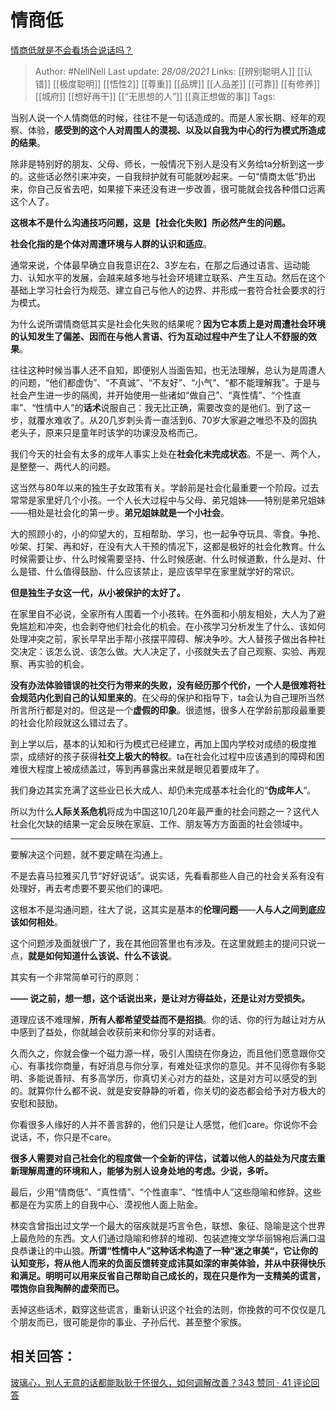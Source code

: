 # 情商低
[情商低就是不会看场合说话吗？](https://www.zhihu.com/question/388178104/answer/1321428721)

> Author: #NellNell 
Last update: *28/08/2021* 
Links: [[辨别聪明人]] [[认错]] [[极度聪明]] [[悟性2]] [[尊重]] [[品牌]] [[人品差]] [[可靠]] [[有修养]] [[城府]] [[想好再干]] [[“无思想的人”]] [[真正想做的事]]
Tags:   


  

当别人说一个人情商低的时候，往往不是一句话造成的。而是人家长期、经年的观察、体验，**感受到的这个人对周围人的漠视、以及以自我为中心的行为模式所造成的结果**。

除非是特别好的朋友、父母、师长，一般情况下别人是没有义务给ta分析到这一步的。这些话必然引来冲突，一自我辩护就有可能就吵起来。一句“情商太低”扔出来，你自己反省去吧，如果接下来还没有进一步改善，很可能就会找各种借口远离这个人了。

**这根本不是什么沟通技巧问题，这是【社会化失败】所必然产生的问题。**

**社会化指的是个体对周遭环境与人群的认识和适应**。

通常来说，个体最早确立自我意识在2、3岁左右，在那之后通过语言、运动能力、认知水平的发展，会越来越多地与社会环境建立联系、产生互动。然后在这个基础上学习社会行为规范、建立自己与他人的边界、并形成一套符合社会要求的行为模式。

为什么说所谓情商低其实是社会化失败的结果呢？**因为它本质上是对周遭社会环境的认知发生了偏差、因而在与他人言语、行为互动过程中产生了让人不舒服的效果**。

往往这种时候当事人还不自知，即便别人当面告知，也无法理解，总认为是周遭人的问题，“他们都虚伪”、“不真诚”、“不友好”、“小气”、“都不能理解我”。于是与社会产生进一步的隔阂，并开始使用一些诸如“做自己”、“真性情”、“个性直率”、“性情中人”的**话术**说服自己：我无比正确，需要改变的是他们。到了这一步，就覆水难收了。从20几岁刺头青一直活到6、70岁大家避之唯恐不及的固执老头子，原来只是童年时该学的功课没及格而己。

我们今天的社会有太多的成年人事实上处在**社会化未完成状态**。不是一、两个人，是整整一、两代人的问题。

这当然与80年以来的独生子女政策有关。学龄前是社会化最重要一个阶段。过去常常是家里好几个小孩。一个人长大过程中与父母、弟兄姐妹——特别是弟兄姐妹——相处是社会化的第一步。**弟兄姐妹就是一个小社会**。

大的照顾小的，小的仰望大的，互相帮助、学习，也一起争夺玩具、零食。争抢、吵架、打架、再和好，在没有大人干预的情况下，这都是极好的社会化教育。什么时候需要让步、什么时候需要坚持、什么时候感谢、什么时候道歉，什么是对、什么是错、什么值得鼓励、什么应该禁止，是应该早早在家里就学好的常识。

**但是独生子女这一代，从小被保护的太好了。**

在家里自不必说，全家所有人围着一个小孩转。在外面和小朋友相处，大人为了避免尴尬和冲突，也会剥夺他们社会化的机会。在小孩学习分析发生了什么、该如何处理冲突之前，家长早早出手帮小孩摆平障碍、解决争吵。大人替孩子做出各种社交决定：该怎么说、该怎么做。大人决定了，小孩就失去了自己观察、实验、再观察、再实验的机会。

**没有办法体验错误的社交行为带来的失败，没有经历那个代价，一个人是很难将社会规范内化到自己的认知里来的**。在父母的保护和指导下，ta会认为自己理所当然所言所行都是对的。但这是一个**虚假的印象**。很遗憾，很多人在学龄前那段最重要的社会化阶段就这么错过去了。

到上学以后，基本的认知和行为模式已经建立，再加上国内学校对成绩的极度推崇，成绩好的孩子获得**社交上极大的特权**。ta在社会化过程中应该遇到的障碍和困难很大程度上被成绩盖过，等到再暴露出来就是眼见着要成年了。

我们身边其实充满了这些业已长大成人、却仍未完成基本社会化的“**伪成年人**“。

所以为什么**人际关系危机**将成为中国这10几20年最严重的社会问题之一？这代人社会化欠缺的结果一定会反映在家庭、工作、朋友等方方面面的社会领域中。

---

要解决这个问题，就不要定睛在沟通上。

不是去喜马拉雅买几节“好好说话”。说实话，先看看那些人自己的社会关系有没有处理好，再去考虑要不要买他们的课吧。

这根本不是沟通问题，往大了说，这其实是基本的**伦理问题**——**人与人之间到底应该如何相处**。

这个问题涉及面就很广了，我在其他回答里也有涉及。在这里就题主的提问只说一点，**就是如何知道什么该说、什么不该说**。

其实有一个非常简单可行的原则：

**—— 说之前，想一想，这个话说出来，是让对方得益处，还是让对方受损失。**

  

  

道理应该不难理解，**所有人都希望受益而不是招损**。你的话、你的行为越让对方从中感到了益处，你就越会收获前来和你分享的对话者。

久而久之，你就会像一个磁力源一样，吸引人围绕在你身边，而且他们愿意跟你交心、有事找你商量，有好消息与你分享，有难处征求你的意见。并不见得你有多聪明、多能说善辩、有多高学历，你真切关心对方的益处，这是对方可以感受的到的。就算你什么都不说、就是安安静静的听着，你关切的姿态都会给予对方极大的安慰和鼓励。

你看很多人缘好的人并不善言辞的，他们只是让人感觉，他们care。你说你不会说话，不，你只是不care。

**很多人需要对自己社会化的程度做一个全新的评估，试着以他人的益处为尺度去重新理解周遭的环境和人，能够为别人设身处地的考虑。少说，多听。**

最后，少用“情商低”、“真性情”、“个性直率”、“性情中人”这些隐喻和修辞。这些都是在为实质上的自我中心、漠视他人面上贴金。

林奕含曾指出过文学一个最大的宿疾就是巧言令色，联想、象征、隐喻是这个世界上最危险的东西。文人们通过隐喻和修辞的堆砌、包装遮掩文学华丽锦袍后满口温良恭谦让的中山狼。**所谓“性情中人”这种话术构造了一种”迷之审美“，它让你的认知变形，将从他人而来的负面反馈转变成讳莫如深的审美体验，并从中获得快乐和满足。明明可以用来反省自己帮助自己成长的，现在只是作为一支精美的谎言，喂饱你自我陶醉的虚荣而已。**

丢掉这些话术，戳穿这些谎言，重新认识这个社会的法则，你挽救的可不仅仅是几个朋友而已，很可能是你的事业、子孙后代、甚至整个家族。

## 相关回答：

[玻璃心，别人无意的话都能耿耿于怀很久，如何调解改善？343 赞同 · 41 评论回答](https://www.zhihu.com/question/33553786/answer/1365971345)